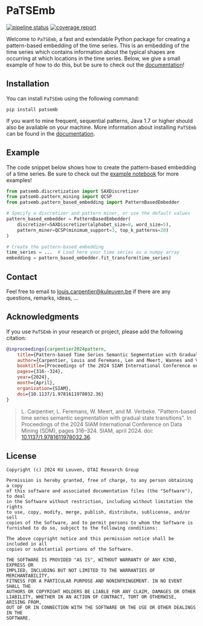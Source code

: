 # PaTSEmb

[![pipeline status](https://gitlab.kuleuven.be/u0143709/patsemb/badges/main/pipeline.svg)](https://gitlab.kuleuven.be/u0143709/patsemb/-/commits/main)
[![coverage report](https://gitlab.kuleuven.be/u0143709/patsemb/badges/main/coverage.svg)](https://gitlab.kuleuven.be/u0143709/patsemb/-/commits/main)

Welcome to ``PaTSEmb``, a fast and extendable Python package for creating a pattern-based embedding
of the time series. This is an embedding of the time series which contains information
about the typical shapes are occurring at which locations in the time series. 
Below, we give a small example of how to do this, but be sure to check out the 
[documentation](https://patsemb-u0143709-3a07c9d27a51b62b1b2bad2f623ad154a9a19db833f1f7.pages.gitlab.kuleuven.be/index.html)!

## Installation

You can install ``PaTSEmb`` using the following command:
```
pip install patsemb
```
If you want to mine frequent, sequential patterns, Java 1.7 or higher should also be 
available on your machine. More information about installing ``PaTSEmb`` can be found 
in the [documentation](https://patsemb-u0143709-3a07c9d27a51b62b1b2bad2f623ad154a9a19db833f1f7.pages.gitlab.kuleuven.be/getting_started/installation.html).

## Example 

The code snippet below shows how to create the pattern-based embedding of a 
time series. Be sure to check out the [example notebook](https://gitlab.kuleuven.be/m-group-campus-brugge/dtai_public/patsemb/-/blob/main/notebooks/examples.ipynb?ref_type=heads) 
for more examples!

```python
from patsemb.discretization import SAXDiscretizer
from patsemb.pattern_mining import QCSP
from patsemb.pattern_based_embedding import PatternBasedEmbedder

# Specify a discretizer and pattern miner, or use the default values
pattern_based_embedder = PatternBasedEmbedder(
    discretizer=SAXDiscretizer(alphabet_size=8, word_size=5),
    pattern_miner=QCSP(minimum_support=3, top_k_patterns=20)
)

# Create the pattern-based embedding
time_series = ...  # Load here your time series as a numpy array
embedding = pattern_based_embedder.fit_transform(time_series)
```

## Contact

Feel free to email to [louis.carpentier@kuleuven.be](mailto:louis.carpentier@kuleuven.be) if 
there are any questions, remarks, ideas, ...

## Acknowledgments 

If you use ``PaTSEmb`` in your research or project, please add the following citation:

```bibtex
@inproceedings{carpentier2024pattern,
    title={Pattern-based Time Series Semantic Segmentation with Gradual State Transitions},
    author={Carpentier, Louis and Feremans, Len and Meert, Wannes and Verbeke, Mathias},
    booktitle={Proceedings of the 2024 SIAM International Conference on Data Mining (SDM)},
    pages={316--324},
    year={2024},
    month={April},
    organization={SIAM},
    doi={10.1137/1.9781611978032.36}
}
```
> L. Carpentier, L. Feremans, W. Meert, and M. Verbeke. 
> "Pattern-based time series semantic segmentation with gradual state transitions". 
> In Proceedings of the 2024 SIAM International Conference on Data Mining (SDM), 
> pages 316–324. SIAM, april 2024. doi: [10.1137/1.9781611978032.36](https://doi.org/10.1137/1.9781611978032.36).

## License

    Copyright (c) 2024 KU Leuven, DTAI Research Group

    Permission is hereby granted, free of charge, to any person obtaining a copy
    of this software and associated documentation files (the "Software"), to deal
    in the Software without restriction, including without limitation the rights
    to use, copy, modify, merge, publish, distribute, sublicense, and/or sell
    copies of the Software, and to permit persons to whom the Software is
    furnished to do so, subject to the following conditions:
    
    The above copyright notice and this permission notice shall be included in all
    copies or substantial portions of the Software.
    
    THE SOFTWARE IS PROVIDED "AS IS", WITHOUT WARRANTY OF ANY KIND, EXPRESS OR
    IMPLIED, INCLUDING BUT NOT LIMITED TO THE WARRANTIES OF MERCHANTABILITY,
    FITNESS FOR A PARTICULAR PURPOSE AND NONINFRINGEMENT. IN NO EVENT SHALL THE
    AUTHORS OR COPYRIGHT HOLDERS BE LIABLE FOR ANY CLAIM, DAMAGES OR OTHER
    LIABILITY, WHETHER IN AN ACTION OF CONTRACT, TORT OR OTHERWISE, ARISING FROM,
    OUT OF OR IN CONNECTION WITH THE SOFTWARE OR THE USE OR OTHER DEALINGS IN THE
    SOFTWARE.
